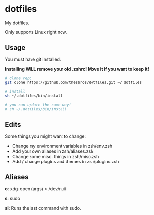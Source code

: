 # dotfiles
My dotfiles.

Only supports Linux right now.

## Usage
You must have git installed.

**Installing WILL remove your old .zshrc! Move it if you want to keep it!**
```bash
# clone repo
git clone https://github.com/thesbros/dotfiles.git ~/.dotfiles

# install
sh ~/.dotfiles/bin/install

# you can update the same way!
# sh ~/.dotfiles/bin/install
```

## Edits
Some things you might want to change:
* Change my environment variables in zsh/env.zsh
* Add your own aliases in zsh/aliases.zsh
* Change some misc. things in zsh/misc.zsh
* Add / change plugins and themes in zsh/plugins.zsh

## Aliases
**o**: xdg-open (args) > /dev/null

**s**: sudo

**sl**: Runs the last command with sudo.
